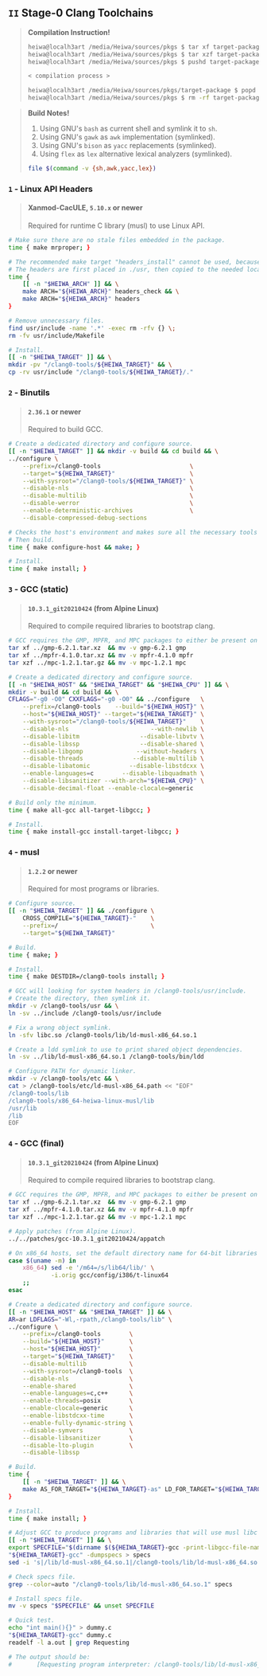 ## `II` Stage-0 Clang Toolchains
> **Compilation Instruction!**
> ```sh
> heiwa@localh3art /media/Heiwa/sources/pkgs $ tar xf target-package.tar.xz
> heiwa@localh3art /media/Heiwa/sources/pkgs $ tar xzf target-package.tar.gz
> heiwa@localh3art /media/Heiwa/sources/pkgs $ pushd target-package
> 
> < compilation process >
> 
> heiwa@localh3art /media/Heiwa/sources/pkgs/target-package $ popd
> heiwa@localh3art /media/Heiwa/sources/pkgs $ rm -rf target-package
> ```

> **Build Notes!**
> 1. Using GNU's `bash` as current shell and symlink it to `sh`.
> 2. Using GNU's `gawk` as `awk` implementation (symlinked).
> 3. Using GNU's `bison` as `yacc` replacements (symlinked).
> 4. Using `flex` as `lex` alternative lexical analyzers (symlinked).
> 
> ```sh
> file $(command -v {sh,awk,yacc,lex})
> ```

### `1` - Linux API Headers
> #### Xanmod-CacULE, `5.10.x` or newer
> Required for runtime C library (musl) to use Linux API.
```sh
# Make sure there are no stale files embedded in the package.
time { make mrproper; }

# The recommended make target "headers_install" cannot be used, because it requires rsync, which may not be available.
# The headers are first placed in ./usr, then copied to the needed location.
time {
    [[ -n "$HEIWA_ARCH" ]] && \
    make ARCH="${HEIWA_ARCH}" headers_check && \
    make ARCH="${HEIWA_ARCH}" headers
}

# Remove unnecessary files.
find usr/include -name '.*' -exec rm -rfv {} \;
rm -fv usr/include/Makefile

# Install.
[[ -n "$HEIWA_TARGET" ]] && \
mkdir -pv "/clang0-tools/${HEIWA_TARGET}" && \
cp -rv usr/include "/clang0-tools/${HEIWA_TARGET}/."
```

### `2` - Binutils
> #### `2.36.1` or newer
> Required to build GCC.
```sh
# Create a dedicated directory and configure source.
[[ -n "$HEIWA_TARGET" ]] && mkdir -v build && cd build && \
../configure \
    --prefix=/clang0-tools                         \
    --target="${HEIWA_TARGET}"                     \
    --with-sysroot="/clang0-tools/${HEIWA_TARGET}" \
    --disable-nls                                  \
    --disable-multilib                             \
    --disable-werror                               \
    --enable-deterministic-archives                \
    --disable-compressed-debug-sections

# Checks the host's environment and makes sure all the necessary tools are available to compile Binutils.
# Then build.
time { make configure-host && make; }

# Install.
time { make install; }
```

### `3` -  GCC (static)
> #### `10.3.1_git20210424` (from Alpine Linux)
> Required to compile required libraries to bootstrap clang.
```sh
# GCC requires the GMP, MPFR, and MPC packages to either be present on the host or to be present in source form within the gcc source tree.
tar xf ../gmp-6.2.1.tar.xz  && mv -v gmp-6.2.1 gmp
tar xf ../mpfr-4.1.0.tar.xz && mv -v mpfr-4.1.0 mpfr
tar xzf ../mpc-1.2.1.tar.gz && mv -v mpc-1.2.1 mpc

# Create a dedicated directory and configure source.
[[ -n "$HEIWA_HOST" && "$HEIWA_TARGET" && "$HEIWA_CPU" ]] && \
mkdir -v build && cd build && \
CFLAGS="-g0 -O0" CXXFLAGS="-g0 -O0" && ../configure   \
    --prefix=/clang0-tools    --build="${HEIWA_HOST}" \
    --host="${HEIWA_HOST}" --target="${HEIWA_TARGET}" \
    --with-sysroot="/clang0-tools/${HEIWA_TARGET}"    \
    --disable-nls                       --with-newlib \
    --disable-libitm                 --disable-libvtv \
    --disable-libssp                 --disable-shared \
    --disable-libgomp               --without-headers \
    --disable-threads              --disable-multilib \
    --disable-libatomic           --disable-libstdcxx \
    --enable-languages=c        --disable-libquadmath \
    --disable-libsanitizer --with-arch="${HEIWA_CPU}" \
    --disable-decimal-float --enable-clocale=generic

# Build only the minimum.
time { make all-gcc all-target-libgcc; }

# Install.
time { make install-gcc install-target-libgcc; }
```

### `4` - musl
> #### `1.2.2` or newer
> Required for most programs or libraries.
```sh
# Configure source.
[[ -n "$HEIWA_TARGET" ]] && ./configure \
    CROSS_COMPILE="${HEIWA_TARGET}-"    \
    --prefix=/                          \
    --target="${HEIWA_TARGET}"

# Build.
time { make; }

# Install.
time { make DESTDIR=/clang0-tools install; }

# GCC will looking for system headers in /clang0-tools/usr/include.
# Create the directory, then symlink it.
mkdir -v /clang0-tools/usr && \
ln -sv ../include /clang0-tools/usr/include

# Fix a wrong object symlink.
ln -sfv libc.so /clang0-tools/lib/ld-musl-x86_64.so.1

# Create a ldd symlink to use to print shared object dependencies.
ln -sv ../lib/ld-musl-x86_64.so.1 /clang0-tools/bin/ldd

# Configure PATH for dynamic linker.
mkdir -v /clang0-tools/etc && \
cat > /clang0-tools/etc/ld-musl-x86_64.path << "EOF"
/clang0-tools/lib
/clang0-tools/x86_64-heiwa-linux-musl/lib
/usr/lib
/lib
EOF
```

### `4` -  GCC (final)
> #### `10.3.1_git20210424` (from Alpine Linux)
> Required to compile required libraries to bootstrap clang.
```sh
# GCC requires the GMP, MPFR, and MPC packages to either be present on the host or to be present in source form within the gcc source tree.
tar xf ../gmp-6.2.1.tar.xz  && mv -v gmp-6.2.1 gmp
tar xf ../mpfr-4.1.0.tar.xz && mv -v mpfr-4.1.0 mpfr
tar xzf ../mpc-1.2.1.tar.gz && mv -v mpc-1.2.1 mpc

# Apply patches (from Alpine Linux).
../../patches/gcc-10.3.1_git20210424/appatch

# On x86_64 hosts, set the default directory name for 64-bit libraries to 'lib'.
case $(uname -m) in
    x86_64) sed -e '/m64=/s/lib64/lib/' \
            -i.orig gcc/config/i386/t-linux64
    ;;
esac

# Create a dedicated directory and configure source.
[[ -n "$HEIWA_HOST" && "$HEIWA_TARGET" ]] && \
AR=ar LDFLAGS="-Wl,-rpath,/clang0-tools/lib" \
../configure \
    --prefix=/clang0-tools        \
    --build="${HEIWA_HOST}"       \
    --host="${HEIWA_HOST}"        \
    --target="${HEIWA_TARGET}"    \
    --disable-multilib            \
    --with-sysroot=/clang0-tools  \
    --disable-nls                 \
    --enable-shared               \
    --enable-languages=c,c++      \
    --enable-threads=posix        \
    --enable-clocale=generic      \
    --enable-libstdcxx-time       \
    --enable-fully-dynamic-string \
    --disable-symvers             \
    --disable-libsanitizer        \
    --disable-lto-plugin          \
    --disable-libssp

# Build.
time {
    [[ -n "$HEIWA_TARGET" ]] && \
    make AS_FOR_TARGET="${HEIWA_TARGET}-as" LD_FOR_TARGET="${HEIWA_TARGET}-ld"
}

# Install.
time { make install; }

# Adjust GCC to produce programs and libraries that will use musl libc in /clang0-tools.
[[ -n "$HEIWA_TARGET" ]] && \
export SPECFILE="$(dirname $(${HEIWA_TARGET}-gcc -print-libgcc-file-name))/specs"
"${HEIWA_TARGET}-gcc" -dumpspecs > specs
sed -i 's|/lib/ld-musl-x86_64.so.1|/clang0-tools/lib/ld-musl-x86_64.so.1|g' specs

# Check specs file.
grep --color=auto "/clang0-tools/lib/ld-musl-x86_64.so.1" specs

# Install specs file.
mv -v specs "$SPECFILE" && unset SPECFILE

# Quick test.
echo "int main(){}" > dummy.c
"${HEIWA_TARGET}-gcc" dummy.c
readelf -l a.out | grep Requesting

# The output should be:
#       [Requesting program interpreter: /clang0-tools/lib/ld-musl-x86_64.so.1]
```
